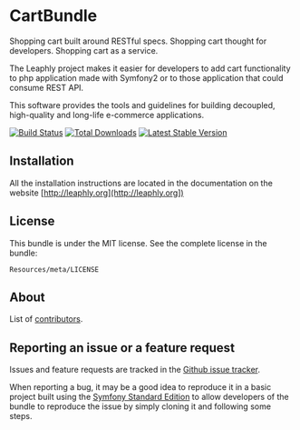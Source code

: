 CartBundle
=============

Shopping cart built around RESTful specs. Shopping cart thought for developers. Shopping cart as a service.


The Leaphly project makes it easier for developers to add cart functionality to php application made with Symfony2 or to those application that could consume REST API.

This software provides the tools and guidelines for building decoupled, high-quality and long-life e-commerce applications.


[![Build Status](https://secure.travis-ci.org/leaphly/CartBundle.png?branch=master)](http://travis-ci.org/leaphly/CartBundle) [![Total Downloads](https://poser.pugx.org/leaphly/cart-bundle/downloads.png)](https://packagist.org/packages/leaphly/cart-bundle) [![Latest Stable Version](https://poser.pugx.org/leaphly/cart-bundle/v/stable.png)](https://packagist.org/packages/leaphly/cart-bundle)

Installation
------------

All the installation instructions are located in  the documentation on the website [http://leaphly.org](http://leaphly.org])

License
-------

This bundle is under the MIT license. See the complete license in the bundle:

    Resources/meta/LICENSE

About
-----

List of [contributors](https://github.com/leaphly/CartBundle/contributors).

Reporting an issue or a feature request
---------------------------------------

Issues and feature requests are tracked in the [Github issue tracker](https://github.com/leaphly/CartBundle/issues).

When reporting a bug, it may be a good idea to reproduce it in a basic project
built using the [Symfony Standard Edition](https://github.com/symfony/symfony-standard)
to allow developers of the bundle to reproduce the issue by simply cloning it
and following some steps.
